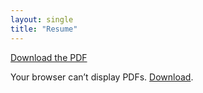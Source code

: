 ```yaml
---
layout: single
title: "Resume"
---
```


[Download the PDF](/files/MichaelMaddenAerospaceResume.pdf)

<object data="/files/MichaelMaddenAerospaceResume.pdf" type="application/pdf" width="100%" height="900px">
  <p>Your browser can’t display PDFs. <a href="/files/MichaelMaddenAerospaceResume.pdf">Download</a>.</p>
</object>
